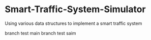 # Smart-Traffic-System-Simulator

Using various data structures to implement a smart traffic system

branch test main
branch test saim
